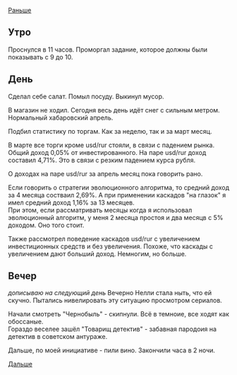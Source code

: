 [Раньше](2020.04.03.md)
## Утро
Проснулся в 11 часов. Проморгал задание, которое должны были показывать с 9 до 10.
## День
Сделал себе салат. Помыл посуду. Выкинул мусор.

В магазин не ходил. Сегодня весь день идёт снег с сильным метром. Нормальный хабаровский апрель.

Подбил статистику по торгам. Как за неделю, так и за март месяц.

В марте все торги кроме usd/rur стояли, в связи с падением рынка. Общий доход 0,05% от инвестированного. На паре usd/rur доход составил 4,71%. Это в связи с резким падением курса рубля.

О доходах на паре usd/rur за апрель месяц пока говорить рано.

Если говорить о стратегии эволюционного алгоритма, то средний доход за 4 месяца состваил 2,69%. А при применении каскадов "на глазок" я имел средний доход 1,16% за 13 месяцев.  
При этом, если рассматривать месяцы когда я использовал эволюционный алгоритм, у меня 2 месяца простоя и два месяцв с 5% доходом. Оно того стоит.

Также рассмотрел поведение каскадов usd/rur с увеличением инвестиционных средств и без увеличения. Похоже, что каскады с увеличением дают больший доход. Немногим, но больше.
## Вечер
*дописываю на следующий день*
Вечерно Нелли стала ныть, что ей скучно. Пытались нивелировать эту ситуацию просмотром сериалов.

Начали смотреть "Чернобыль" - скипнули. Всё в темноие, все ходят как обоссаные.  
Гораздо веселее зашёл "Товарищ детектив" - забавная пародоия на детектив в советском антураже.

Дальше, по моей инициативе - пили вино. Закончили часа в 2 ночи.

[Дальше](2020.04.05.md)